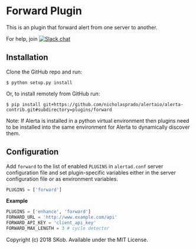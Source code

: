 Forward Plugin
========================

This is an plugin that forward alert from one server to another.

For help, join [![Slack chat](https://img.shields.io/badge/chat-on%20slack-blue?logo=slack)](https://slack.alerta.dev)

Installation
------------

Clone the GitHub repo and run:

    $ python setup.py install

Or, to install remotely from GitHub run:

    $ pip install git+https://github.com/nicholasprado/alertaio/alerta-contrib.git#subdirectory=plugins/forward

Note: If Alerta is installed in a python virtual environment then plugins
need to be installed into the same environment for Alerta to dynamically
discover them.

Configuration
-------------

Add `forward` to the list of enabled `PLUGINS` in `alertad.conf` server
configuration file and set plugin-specific variables either in the
server configuration file or as environment variables.

```python
PLUGINS = ['forward']
```

**Example**

```python
PLUGINS = ['enhance', 'forward']
FORWARD_URL = 'http://www.example.com/api'
FORWARD_API_KEY = 'client_api_key'
FORWARD_MAX_LENGTH = 3 # cycle detector
```

Copyright (c) 2018 SKob. Available under the MIT License.
